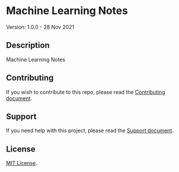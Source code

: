 # Machine Learning Notes 

Version: 1.0.0 - 28 Nov 2021

## Description

Machine Learning Notes

## Contributing

If you wish to contribute to this repo, please read the [Contributing document](.github/CONTRIBUTING.md).

## Support

If you need help with this project, please read the [Support document](.github/SUPPORT.md).

## License

[MIT License](LICENSE).

